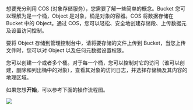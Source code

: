 

想要充分利用 COS (对象存储服务），您需要了解一些简单的概念。Bucket 您可以理解为是一个桶，Object 是对象，桶是对象的容器。COS 将数据存储在 Bucket 中的 Object。通过 COS，您可以轻松、安全地创建存储段、上传数据元及设置访问控制。

要将 Object 存储到管理控制台中，请将要存储的文件上传到 Bucket，当您上传文件时，您可以对 Object 以及任何元数据设置权限。

您可以创建一个或者多个桶。对于每一个桶，您可以控制对它的访问（谁可以创建，删除和列出桶中的对象），查看其对象的访问日志，并选择存储桶及其内容的地理区域。

如果您想**开始**，可以参考下面的操作流程图。

![](//mc.qcloudimg.com/static/img/9d0f230cf9ba1de913d75df2cda1bb60/image.png)


